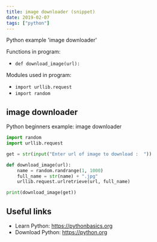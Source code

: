 ```yaml
---
title: image downloader (snippet)
date: 2019-02-07
tags: ["python"]
---
```

Python example 'image downloader'

Functions in program: 
* `def download_image(url):`

Modules used in program: 
* `import urllib.request`
* `import random`

## image downloader

Python beginners example: image downloader

```python
import random
import urllib.request

get = str(input("Enter url of image to download :  "))

def download_image(url):
    name = random.randrange(1, 1000)
    full_name = str(name) + ".jpg"
    urllib.request.urlretrieve(url, full_name)

print(download_image(get))


```

## Useful links

- Learn Python: https://pythonbasics.org
- Download Python: https://python.org
